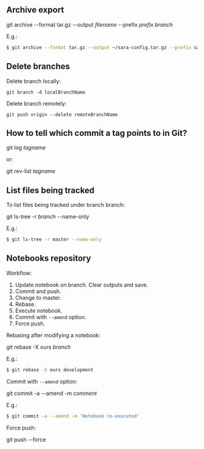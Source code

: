## Archive export

git archive --format tar.gz --output *filename* --prefix *prefix* *branch*

E.g.:

```sh
$ git archive --format tar.gz --output ~/sara-config.tar.gz --prefix sara-config/ master
```

## Delete branches

Delete branch locally:

```
git branch -d localBranchName
```

Delete branch remotely:

```
git push origin --delete remoteBranchName
```

## How to tell which commit a tag points to in Git?

git log *tagname*

or:

git rev-list *tagname*

## List files being tracked

To list files being tracked under branch branch:

git ls-tree -r *branch* --name-only

E.g.:

```sh
$ git ls-tree -r master --name-only
```

## Notebooks repository

Workflow:

1. Update notebook on branch. Clear outputs and save.
2. Commit and push.
3. Change to master.
4. Rebase.
5. Execute notebook.
6. Commit with `--amend` option.
7. Force push.

Rebasing after modifying a notebook:

git rebase -X ours *branch*

E.g.:

```sh
$ git rebase -X ours development
```

Commit with `--amend` option:

git commit -a --amend -m *comment*

E.g.:

```sh
$ git commit -a --amend -m 'Notebook re-executed'
```

Force push:

git push --force

